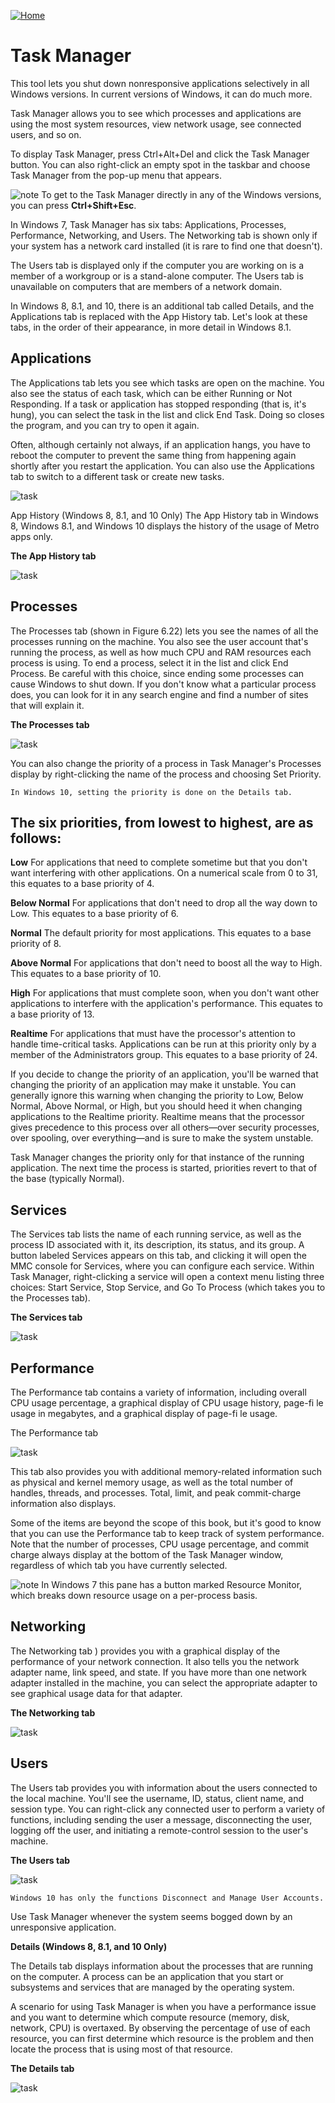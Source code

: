 [![Home](/img/home.jpg)](1.5_OS_win_tools.md)


# Task Manager

This tool lets you shut down nonresponsive applications selectively in all Windows versions.
In current versions of Windows, it can do much more. 

Task Manager allows you to see
which processes and applications are using the most system resources, view network usage,
see connected users, and so on. 

To display Task Manager, press Ctrl+Alt+Del and click the
Task Manager button. You can also right-click an empty spot in the taskbar and choose
Task Manager from the pop-up menu that appears.

![note](/img/note.jpg)  To get to the Task Manager directly in any of the Windows versions, you
can press **Ctrl+Shift+Esc**.

In Windows 7, Task Manager has six tabs: Applications, Processes, Performance,
Networking, and Users. The Networking tab is shown only if your system has a network
card installed (it is rare to find one that doesn't). 

The Users tab is displayed only if the computer
you are working on is a member of a workgroup or is a stand-alone computer. The
Users tab is unavailable on computers that are members of a network domain. 

In Windows
8, 8.1, and 10, there is an additional tab called Details, and the Applications tab is replaced
with the App History tab. Let's look at these tabs, in the order of their appearance, in more
detail in Windows 8.1.

## Applications

The Applications tab  lets you see which tasks are open on the
machine. You also see the status of each task, which can be either Running or Not
Responding. If a task or application has stopped responding (that is, it's hung), you can
select the task in the list and click End Task. Doing so closes the program, and you can try
to open it again.

 Often, although certainly not always, if an application hangs, you have
to reboot the computer to prevent the same thing from happening again shortly after you
restart the application. You can also use the Applications tab to switch to a different task
or create new tasks.

![task](/img/f1.5_task_mngr.jpg)

App History (Windows 8, 8.1, and 10 Only)
The App History tab in Windows 8, Windows 8.1, and Windows 10 displays the history of the usage of Metro apps only.

**The App History tab**

![task](/img/f1.5_task_mngr10.jpg)

## Processes

The Processes tab (shown in Figure 6.22) lets you see the names of all the processes
running on the machine. You also see the user account that's running the process, as
well as how much CPU and RAM resources each process is using. To end a process,
select it in the list and click End Process. Be careful with this choice, since ending some
processes can cause Windows to shut down. If you don't know what a particular process
does, you can look for it in any search engine and find a number of sites that will
explain it.

**The Processes tab**

![task](/img/f1.5_task_process.jpg)


You can also change the priority of a process in Task Manager's Processes display by
right-clicking the name of the process and choosing Set Priority.

    In Windows 10, setting the priority is done on the Details tab.

## The six priorities, from lowest to highest, are as follows:

**Low** For applications that need to complete sometime but that you don't want interfering
with other applications. On a numerical scale from 0 to 31, this equates to a base priority of 4.

**Below Normal** For applications that don't need to drop all the way down to Low. This
equates to a base priority of 6.

**Normal** The default priority for most applications. This equates to a base priority of 8.

**Above Normal** For applications that don't need to boost all the way to High. This equates
to a base priority of 10.

**High** For applications that must complete soon, when you don't want other applications
to interfere with the application's performance. This equates to a base priority of 13.

**Realtime** For applications that must have the processor's attention to handle time-critical
tasks. Applications can be run at this priority only by a member of the Administrators
group. This equates to a base priority of 24.


If you decide to change the priority of an application, you'll be warned that changing
the priority of an application may make it unstable. You can generally ignore this warning
when changing the priority to Low, Below Normal, Above Normal, or High, but you
should heed it when changing applications to the Realtime priority. Realtime means that
the processor gives precedence to this process over all others—over security processes, over
spooling, over everything—and is sure to make the system unstable.

Task Manager changes the priority only for that instance of the running application.
The next time the process is started, priorities revert to that of the base (typically Normal).

## Services

The Services tab lists the name of each running service, as well as
the process ID associated with it, its description, its status, and its group. A button labeled
Services appears on this tab, and clicking it will open the MMC console for Services, where
you can configure each service. Within Task Manager, right-clicking a service will open a
context menu listing three choices: Start Service, Stop Service, and Go To Process (which
takes you to the Processes tab).

**The Services tab**

![task](/img/f1.5_services.jpg)



## Performance

The Performance tab  contains a variety of information, including
overall CPU usage percentage, a graphical display of CPU usage history, page-fi le usage in
megabytes, and a graphical display of page-fi le usage.

The Performance tab


![task](/img/f1.5_task_performance.jpg)


This tab also provides you with additional memory-related information such as physical
and kernel memory usage, as well as the total number of handles, threads, and processes.
Total, limit, and peak commit-charge information also displays. 

Some of the items are
beyond the scope of this book, but it's good to know that you can use the Performance tab
to keep track of system performance. Note that the number of processes, CPU usage percentage,
and commit charge always display at the bottom of the Task Manager window,
regardless of which tab you have currently selected.

![note](/img/note.jpg)
In Windows 7 this pane has a button marked Resource Monitor, which
breaks down resource usage on a per-process basis.

## Networking

The Networking tab ) provides you with a graphical display of the
performance of your network connection. It also tells you the network adapter name, link
speed, and state. If you have more than one network adapter installed in the machine, you
can select the appropriate adapter to see graphical usage data for that adapter.

**The Networking tab**

![task](/img/f1.5_task_network.jpg)



## Users

The Users tab provides you with information about the users connected
to the local machine. You'll see the username, ID, status, client name, and session
type. You can right-click any connected user to perform a variety of functions, including
sending the user a message, disconnecting the user, logging off the user, and initiating a
remote-control session to the user's machine.

**The Users tab**

![task](/img/f1.5_task_usr.jpg)

    Windows 10 has only the functions Disconnect and Manage User Accounts.

Use Task Manager whenever the system seems bogged down by an unresponsive
application.

**Details (Windows 8, 8.1, and 10 Only)**

The Details tab  displays information about the processes that are
running on the computer. A process can be an application that you start or subsystems and
services that are managed by the operating system.

A scenario for using Task Manager is when you have a performance issue and you want
to determine which compute resource (memory, disk, network, CPU) is overtaxed. By
observing the percentage of use of each resource, you can first determine which resource is
the problem and then locate the process that is using most of that resource.

**The Details tab**

![task](/img/f1.5_task_detailed.jpg)

